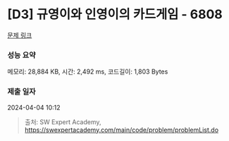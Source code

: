 # [D3] 규영이와 인영이의 카드게임 - 6808 

[문제 링크](https://swexpertacademy.com/main/code/problem/problemDetail.do?contestProbId=AWgv9va6HnkDFAW0) 

### 성능 요약

메모리: 28,884 KB, 시간: 2,492 ms, 코드길이: 1,803 Bytes

### 제출 일자

2024-04-04 10:12



> 출처: SW Expert Academy, https://swexpertacademy.com/main/code/problem/problemList.do